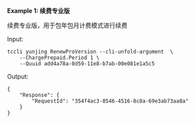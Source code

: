 **Example 1: 续费专业版**

续费专业版，用于包年包月计费模式进行续费

Input: 

```
tccli yunjing RenewProVersion --cli-unfold-argument  \
    --ChargePrepaid.Period 1 \
    --Quuid add4a78a-0d59-11e8-b7ab-00e081e1a5c5
```

Output: 
```
{
    "Response": {
        "RequestId": "354f4ac3-8546-4516-8c8a-69e3ab73aa8a"
    }
}
```

